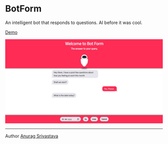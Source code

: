 # BotForm

An intelligent bot that responds to questions. AI before it was cool.

[Demo](https://envisagecyberart.in/projects/applications/botform/)

![Screenshot1](Screenshot-1.jpg?raw=true)

___
Author [Anurag Srivastava](http://www.envisagecyberart.in)